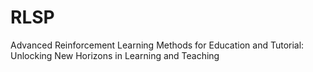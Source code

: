 # RLSP
Advanced Reinforcement Learning Methods for Education and Tutorial: Unlocking New Horizons in Learning and Teaching
